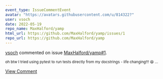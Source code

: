 ```yaml
---
event_type: IssueCommentEvent
avatar: "https://avatars.githubusercontent.com/u/814322?"
user: vsoch
date: 2022-05-19
repo_name: MaxHalford/yamp
html_url: https://github.com/MaxHalford/yamp/issues/1
repo_url: https://github.com/MaxHalford/yamp
---
```


<a href='https://github.com/vsoch' target='_blank'>vsoch</a> commented on issue <a href='https://github.com/MaxHalford/yamp/issues/1' target='_blank'>MaxHalford/yamp#1</a>.

<small>oh btw I tried using pytest to run tests directly from my docstrings - life changing!!! :laughing: ...</small>

<a href='https://github.com/MaxHalford/yamp/issues/1' target='_blank'>View Comment</a>